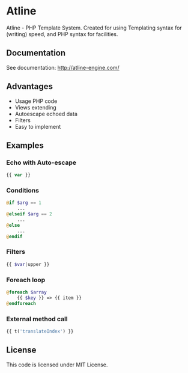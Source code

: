 # Atline
Atline - PHP Template System. Created for using Templating syntax for (writing) speed, and PHP syntax for facilities.

## Documentation
See documentation: http://atline-engine.com/

## Advantages
- Usage PHP code
- Views extending
- Autoescape echoed data
- Filters
- Easy to implement

## Examples

### Echo with Auto-escape
~~~php
{{ var }}
~~~

### Conditions
~~~php
@if $arg == 1
    ...
@elseif $arg == 2
    ...
@else
    ...
@endif
~~~

### Filters
~~~php
{{ $var|upper }}
~~~

### Foreach loop
~~~php
@foreach $array
    {{ $key }} => {{ item }}
@endforeach
~~~

### External method call
~~~php
{{ t('translateIndex') }}
~~~

## License
This code is licensed under MIT License.
